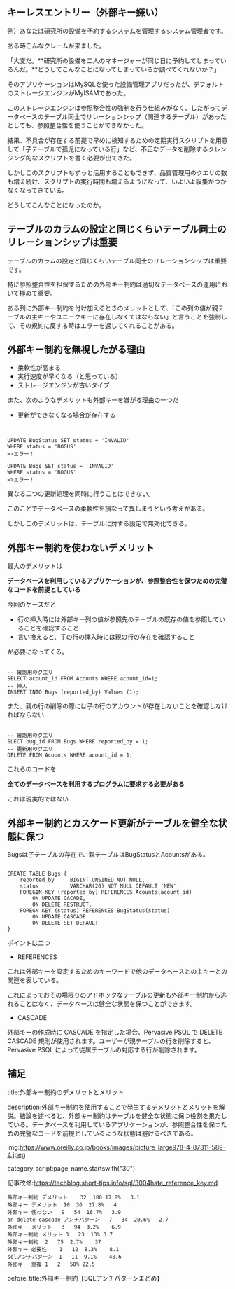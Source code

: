 
## キーレスエントリー（外部キー嫌い）

例）あなたは研究所の設備を予約するシステムを管理するシステム管理者です。

ある時こんなクレームが来ました。

「大変だ。**研究所の設備を二人のマネージャーが同じ日に予約してしまっているんだ。**どうしてこんなことになってしまっているか調べてくれないか？」

そのアプリケーションはMySQLを使った設備管理アプリだったが、デフォルトのストレージエンジンがMyISAMであった。

このストレージエンジンは参照整合性の強制を行う仕組みがなく、したがってデータベースのテーブル同士でリレーションシップ（関連するテーブル）があったとしても、参照整合性を使うことができなかった。

結果、不具合が存在する前提で早めに検知するための定期実行スクリプトを用意して「子テーブルで孤児になっている行」など、不正なデータを削除するクレンジング的なスクリプトを書く必要が出てきた。

しかしこのスクリプトもずっと活用することもできず、品質管理用のクエリの数も増え続け、スクリプトの実行時間も増えるようになって、いよいよ収集がつかなくなってきている。


どうしてこんなことになったのか。


## テーブルのカラムの設定と同じくらいテーブル同士のリレーションシップは重要

テーブルのカラムの設定と同じくらいテーブル同士のリレーションシップは重要です。

特に参照整合性を担保するための外部キー制約は適切なデータベースの運用において極めて重要。

ある列に外部キー制約を付け加えるときのメリットとして、「この列の値が親テーブルの主キーやユニークキーに存在しなくてはならない」と言うことを強制して、その規約に反する時はエラーを返してくれることがある。

## 外部キー制約を無視したがる理由

- 柔軟性が高まる
- 実行速度が早くなる（と思っている）
- ストレージエンジンが古いタイプ

また、次のようなデメリットも外部キーを嫌がる理由の一つだ

- 更新ができなくなる場合が存在する

<pre><code>

UPDATE BugStatus SET status = 'INVALID'
WHERE status = 'BOGUS'
=>エラー！

UPDATE Bugs SET status = 'INVALID'
WHERE status = 'BOGUS'
=>エラー！
</code></pre>

異なる二つの更新処理を同時に行うことはできない。

このことでデータベースの柔軟性を損なって異しまうという考えがある。

しかしこのデメリットは、テーブルに対する設定で無効化できる。



## 外部キー制約を使わないデメリット

最大のデメリットは

<strong>
データベースを利用しているアプリケーションが、参照整合性を保つための完璧なコードを前提としている
</strong>

今回のケースだと

- 行の挿入時には外部キー列の値が参照先のテーブルの既存の値を参照していることを確認すること
- 言い換えると、子の行の挿入時には親の行の存在を確認すること

が必要になってくる。

<pre><code>
-- 確認用のクエリ
SELECT acount_id FROM Acounts WHERE acount_id=1;
-- 挿入
INSERT INTO Bugs (reported_by) Values (1);
</code></pre>

また、親の行の削除の際には子の行のアカウントが存在しないことを確認しなければならない

<pre><code>
-- 確認用のクエリ
SLECT bug_id FROM Bugs WHERE reported_by = 1;
-- 更新用のクエリ
DELETE FROM Acounts WHERE acount_id = 1;
</code></pre>

これらのコードを

<strong>
全てのデータベースを利用するプログラムに要求する必要がある
</strong>

これは現実的ではない



## 外部キー制約とカスケード更新がテーブルを健全な状態に保つ

Bugsは子テーブルの存在で、親テーブルはBugStatusとAcountsがある。

<pre><code>
CREATE TABLE Bugs {
    reported_by     BIGINT UNSINED NOT NULL,
    status          VARCHAR(20) NOT NULL DEFAULT 'NEW'
    FOREGIN KEY (reported_by) REFERENCES Acounts(acount_id) 
        ON UPDATE CACADE,
        ON DELETE RESTRUCT,
    FOREGN KEY (status) REFERENCES BugStatus(status)
        ON UPDATE CASCADE
        ON DELETE SET DEFAULT
}
</code></pre>

ポイントは二つ

- REFERENCES

これは外部キーを設定するためのキーワードで他のデータベースとの主キーとの関連を表している。

これによっておその場限りのアドホックなテーブルの更新も外部キー制約から逃れることはなく、データベースは健全な状態を保つことができます。

- CASCADE

外部キーの作成時に CASCADE を指定した場合、Pervasive PSQL で DELETE CASCADE 規則が使用されます。ユーザーが親テーブルの行を削除すると、Pervasive PSQL によって従属テーブルの対応する行が削除されます。




## 補足

title:外部キー制約のデメリットとメリット

description:外部キー制約を使用することで発生するデメリットとメリットを解説。結論を述べると、外部キー制約はテーブルを健全な状態に保つ役割を果たしている。データベースを利用しているアプリケーションが、参照整合性を保つための完璧なコードを前提としているような状態は避けるべきである。

img:https://www.oreilly.co.jp/books/images/picture_large978-4-87311-589-4.jpeg

category_script:page_name.startswith("30")


記事改修:https://techblog.short-tips.info/sql/3004hate_reference_key.md

```
外部キー制約 デメリット	32	180	17.8%	3.1
外部キー デメリット	10	36	27.8%	4
外部キー 使わない	9	54	16.7%	3.9
on delete cascade アンチパターン	7	34	20.6%	2.7
外部キー メリット	3	94	3.2%	6.9
外部キー制約 メリット	3	23	13%	3.7
外部キー制約	2	75	2.7%	37
外部キー 必要性	1	12	8.3%	8.1
sqlアンチパターン	1	11	9.1%	48.6
外部キー 重複	1	2	50%	22.5
```



before_title:外部キー制約【SQLアンチパターンまとめ】


